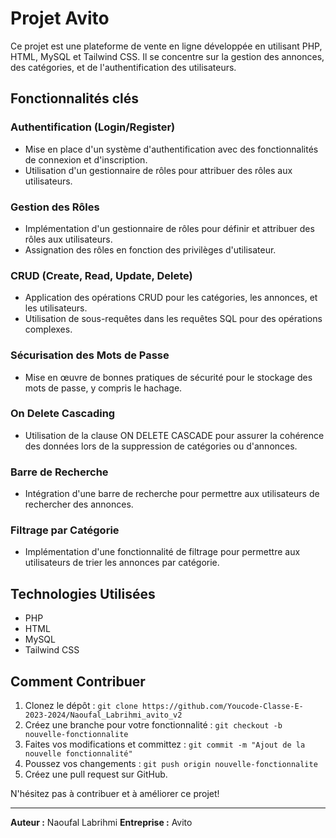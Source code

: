 # Projet Avito

Ce projet est une plateforme de vente en ligne développée en utilisant PHP, HTML, MySQL et Tailwind CSS. Il se concentre sur la gestion des annonces, des catégories, et de l'authentification des utilisateurs.

## Fonctionnalités clés

### Authentification (Login/Register)

- Mise en place d'un système d'authentification avec des fonctionnalités de connexion et d'inscription.
- Utilisation d'un gestionnaire de rôles pour attribuer des rôles aux utilisateurs.

### Gestion des Rôles

- Implémentation d'un gestionnaire de rôles pour définir et attribuer des rôles aux utilisateurs.
- Assignation des rôles en fonction des privilèges d'utilisateur.

### CRUD (Create, Read, Update, Delete)

- Application des opérations CRUD pour les catégories, les annonces, et les utilisateurs.
- Utilisation de sous-requêtes dans les requêtes SQL pour des opérations complexes.

### Sécurisation des Mots de Passe

- Mise en œuvre de bonnes pratiques de sécurité pour le stockage des mots de passe, y compris le hachage.

### On Delete Cascading

- Utilisation de la clause ON DELETE CASCADE pour assurer la cohérence des données lors de la suppression de catégories ou d'annonces.

### Barre de Recherche

- Intégration d'une barre de recherche pour permettre aux utilisateurs de rechercher des annonces.

### Filtrage par Catégorie

- Implémentation d'une fonctionnalité de filtrage pour permettre aux utilisateurs de trier les annonces par catégorie.

## Technologies Utilisées

- PHP
- HTML
- MySQL
- Tailwind CSS

## Comment Contribuer

1. Clonez le dépôt : `git clone https://github.com/Youcode-Classe-E-2023-2024/Naoufal_Labrihmi_avito_v2`
2. Créez une branche pour votre fonctionnalité : `git checkout -b nouvelle-fonctionnalite`
3. Faites vos modifications et committez : `git commit -m "Ajout de la nouvelle fonctionnalité"`
4. Poussez vos changements : `git push origin nouvelle-fonctionnalite`
5. Créez une pull request sur GitHub.

N'hésitez pas à contribuer et à améliorer ce projet!

---

**Auteur :** Naoufal Labrihmi
**Entreprise :** Avito
